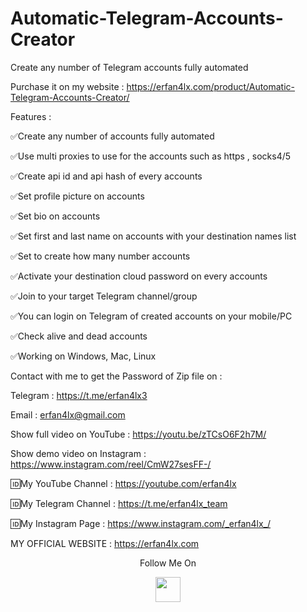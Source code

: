 # Automatic-Telegram-Accounts-Creator
Create any number of Telegram accounts fully automated

Purchase it on my website : https://erfan4lx.com/product/Automatic-Telegram-Accounts-Creator/

Features :

✅Create any number of accounts fully automated

✅Use multi proxies to use for the accounts such as https , socks4/5

✅Create api id and api hash of every accounts

✅Set profile picture on accounts

✅Set bio on accounts

✅Set first and last name on accounts with your destination names list

✅Set to create how many number accounts

✅Activate your destination cloud password on every accounts

✅Join to your target Telegram channel/group

✅You can login on Telegram of created accounts on your mobile/PC

✅Check alive and dead accounts

✅Working on Windows, Mac, Linux

Contact with me to get the Password of Zip file on :

 Telegram : https://t.me/erfan4lx3
  
 Email : erfan4lx@gmail.com
 
Show full video on YouTube : https://youtu.be/zTCsO6F2h7M/

Show demo video on Instagram : https://www.instagram.com/reel/CmW27sesFF-/
 
🆔My YouTube Channel : https://youtube.com/erfan4lx

🆔My Telegram Channel : https://t.me/erfan4lx_team

🆔My Instagram Page : https://www.instagram.com/_erfan4lx_/

 MY OFFICIAL WEBSITE : https://erfan4lx.com

<p align="center">
  Follow Me On
</p>
<p align="center">
  <a href="https://www.youtube.com/c/erfan4lx?sub_confirmation=1">
    <img src="https://www.iconsdb.com/icons/preview/black/youtube-4-xxl.png" width="40" height="40">
  </a>
</p>
